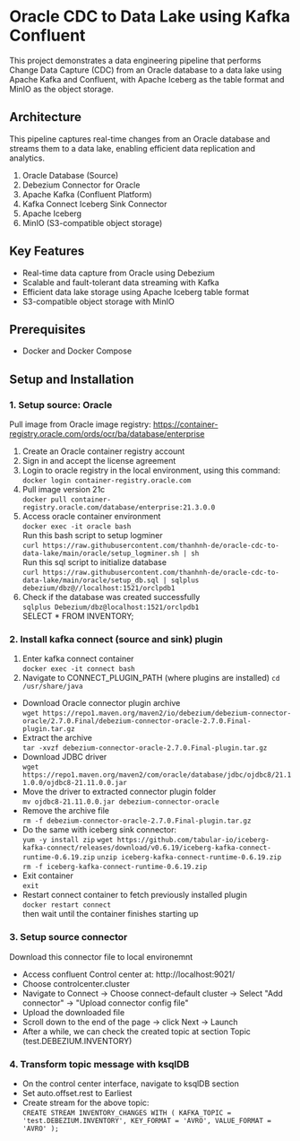 # Oracle CDC to Data Lake using Kafka Confluent

This project demonstrates a data engineering pipeline that performs Change Data Capture (CDC) from an Oracle database to a data lake using Apache Kafka and Confluent, with Apache Iceberg as the table format and MinIO as the object storage.

## Architecture

This pipeline captures real-time changes from an Oracle database and streams them to a data lake, enabling efficient data replication and analytics.

1. Oracle Database (Source)
2. Debezium Connector for Oracle
3. Apache Kafka (Confluent Platform)
4. Kafka Connect Iceberg Sink Connector
5. Apache Iceberg
6. MinIO (S3-compatible object storage)

## Key Features

- Real-time data capture from Oracle using Debezium
- Scalable and fault-tolerant data streaming with Kafka
- Efficient data lake storage using Apache Iceberg table format
- S3-compatible object storage with MinIO

## Prerequisites

- Docker and Docker Compose

## Setup and Installation

### 1. Setup source: Oracle

Pull image from Oracle image registry: https://container-registry.oracle.com/ords/ocr/ba/database/enterprise

1. Create an Oracle container registry account
2. Sign in and accept the license agreement
3. Login to oracle registry in the local environment, using this command: <br>
   `docker login container-registry.oracle.com`
4. Pull image version 21c <br>
   `docker pull container-registry.oracle.com/database/enterprise:21.3.0.0`
5. Access oracle container environment  
   `docker exec -it oracle bash`  
   Run this bash script to setup logminer    
   `curl https://raw.githubusercontent.com/thanhnh-de/oracle-cdc-to-data-lake/main/oracle/setup_logminer.sh | sh`  
   Run this sql script to initialize database  
   `curl https://raw.githubusercontent.com/thanhnh-de/oracle-cdc-to-data-lake/main/oracle/setup_db.sql | sqlplus debezium/dbz@//localhost:1521/orclpdb1`
6. Check if the database was created successfully  
   `sqlplus Debezium/dbz@localhost:1521/orclpdb1`  
   SELECT * FROM INVENTORY;  

### 2. Install kafka connect (source and sink) plugin 
1. Enter kafka connect container  
`docker exec -it connect bash`  
2. Navigate to CONNECT_PLUGIN_PATH (where plugins are installed)
`cd /usr/share/java`
- Download Oracle connector plugin archive  
`wget https://repo1.maven.org/maven2/io/debezium/debezium-connector-oracle/2.7.0.Final/debezium-connector-oracle-2.7.0.Final-plugin.tar.gz`
- Extract the archive  
`tar -xvzf debezium-connector-oracle-2.7.0.Final-plugin.tar.gz`  
- Download JDBC driver  
`wget https://repo1.maven.org/maven2/com/oracle/database/jdbc/ojdbc8/21.11.0.0/ojdbc8-21.11.0.0.jar`
- Move the driver to extracted connector plugin folder  
`mv ojdbc8-21.11.0.0.jar debezium-connector-oracle`  
- Remove the archive file  
`rm -f debezium-connector-oracle-2.7.0.Final-plugin.tar.gz`  
- Do the same with iceberg sink connector:  
`yum -y install zip`
`wget https://github.com/tabular-io/iceberg-kafka-connect/releases/download/v0.6.19/iceberg-kafka-connect-runtime-0.6.19.zip`
`unzip iceberg-kafka-connect-runtime-0.6.19.zip`
`rm -f iceberg-kafka-connect-runtime-0.6.19.zip`
- Exit container  
`exit`
- Restart connect container to fetch previously installed plugin  
`docker restart connect`  
then wait until the container finishes starting up

### 3. Setup source connector
Download this connector file to local environemnt

- Access confluent Control center at: http://localhost:9021/
- Choose controlcenter.cluster
- Navigate to Connect -> Choose connect-default cluster -> Select "Add connector" -> "Upload connector config file"
- Upload the downloaded file
- Scroll down to the end of the page -> click Next -> Launch
- After a while,  we can check the created topic at section Topic (test.DEBEZIUM.INVENTORY)

### 4. Transform topic message with ksqlDB
- On the control center interface, navigate to ksqlDB section
- Set auto.offset.rest to Earliest
- Create stream for the above topic:  
`CREATE STREAM INVENTORY_CHANGES WITH (
  KAFKA_TOPIC = 'test.DEBEZIUM.INVENTORY',
  KEY_FORMAT = 'AVRO',
  VALUE_FORMAT = 'AVRO'
);`





